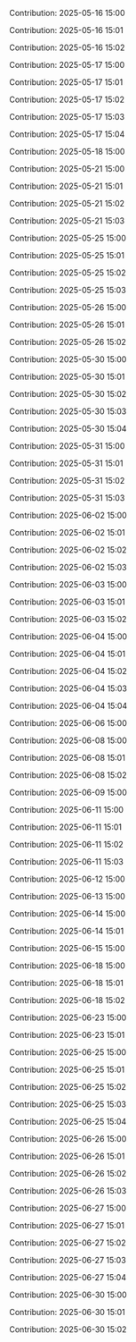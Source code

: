 Contribution: 2025-05-16 15:00

Contribution: 2025-05-16 15:01

Contribution: 2025-05-16 15:02

Contribution: 2025-05-17 15:00

Contribution: 2025-05-17 15:01

Contribution: 2025-05-17 15:02

Contribution: 2025-05-17 15:03

Contribution: 2025-05-17 15:04

Contribution: 2025-05-18 15:00

Contribution: 2025-05-21 15:00

Contribution: 2025-05-21 15:01

Contribution: 2025-05-21 15:02

Contribution: 2025-05-21 15:03

Contribution: 2025-05-25 15:00

Contribution: 2025-05-25 15:01

Contribution: 2025-05-25 15:02

Contribution: 2025-05-25 15:03

Contribution: 2025-05-26 15:00

Contribution: 2025-05-26 15:01

Contribution: 2025-05-26 15:02

Contribution: 2025-05-30 15:00

Contribution: 2025-05-30 15:01

Contribution: 2025-05-30 15:02

Contribution: 2025-05-30 15:03

Contribution: 2025-05-30 15:04

Contribution: 2025-05-31 15:00

Contribution: 2025-05-31 15:01

Contribution: 2025-05-31 15:02

Contribution: 2025-05-31 15:03

Contribution: 2025-06-02 15:00

Contribution: 2025-06-02 15:01

Contribution: 2025-06-02 15:02

Contribution: 2025-06-02 15:03

Contribution: 2025-06-03 15:00

Contribution: 2025-06-03 15:01

Contribution: 2025-06-03 15:02

Contribution: 2025-06-04 15:00

Contribution: 2025-06-04 15:01

Contribution: 2025-06-04 15:02

Contribution: 2025-06-04 15:03

Contribution: 2025-06-04 15:04

Contribution: 2025-06-06 15:00

Contribution: 2025-06-08 15:00

Contribution: 2025-06-08 15:01

Contribution: 2025-06-08 15:02

Contribution: 2025-06-09 15:00

Contribution: 2025-06-11 15:00

Contribution: 2025-06-11 15:01

Contribution: 2025-06-11 15:02

Contribution: 2025-06-11 15:03

Contribution: 2025-06-12 15:00

Contribution: 2025-06-13 15:00

Contribution: 2025-06-14 15:00

Contribution: 2025-06-14 15:01

Contribution: 2025-06-15 15:00

Contribution: 2025-06-18 15:00

Contribution: 2025-06-18 15:01

Contribution: 2025-06-18 15:02

Contribution: 2025-06-23 15:00

Contribution: 2025-06-23 15:01

Contribution: 2025-06-25 15:00

Contribution: 2025-06-25 15:01

Contribution: 2025-06-25 15:02

Contribution: 2025-06-25 15:03

Contribution: 2025-06-25 15:04

Contribution: 2025-06-26 15:00

Contribution: 2025-06-26 15:01

Contribution: 2025-06-26 15:02

Contribution: 2025-06-26 15:03

Contribution: 2025-06-27 15:00

Contribution: 2025-06-27 15:01

Contribution: 2025-06-27 15:02

Contribution: 2025-06-27 15:03

Contribution: 2025-06-27 15:04

Contribution: 2025-06-30 15:00

Contribution: 2025-06-30 15:01

Contribution: 2025-06-30 15:02

